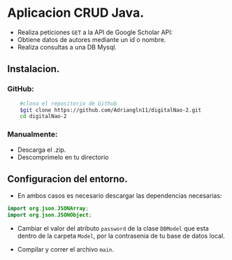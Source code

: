 # Aplicacion CRUD Java.

- Realiza peticiones `GET` a la API de <a src="https://serpapi.com/google-scholar-api">Google Scholar API</a>:
- Obtiene datos de autores mediante un id o  nombre.
- Realiza consultas a una DB Mysql.
## Instalacion.

### GitHub:
```bash
    #clona el repositorio de Github
    $git clone https://github.com/Adriangln11/digitalNao-2.git
    cd digitalNao-2 
````
### Manualmente:
- Descarga el .zip.
- Descomprimelo en tu directorio

## Configuracion del entorno.
- En ambos casos es necesario descargar las dependencias necesarias:
```Java
import org.json.JSONArray;
import org.json.JSONObject;
```
- Cambiar el valor del atributo `password` de la clase `DBModel` que esta dentro de la carpeta `Model`, por la contrasenia de tu base de datos local.

- Compilar y correr el archivo `main`.

